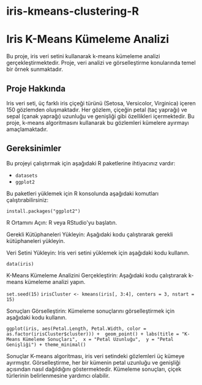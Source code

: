 # iris-kmeans-clustering-R

# Iris K-Means Kümeleme Analizi

Bu proje, iris veri setini kullanarak k-means kümeleme analizi gerçekleştirmektedir. Proje, veri analizi ve görselleştirme konularında temel bir örnek sunmaktadır.

## Proje Hakkında

Iris veri seti, üç farklı iris çiçeği türünü (Setosa, Versicolor, Virginica) içeren 150 gözlemden oluşmaktadır. Her gözlem, çiçeğin petal (taç yaprağı) ve sepal (çanak yaprağı) uzunluğu ve genişliği gibi özellikleri içermektedir. Bu proje, k-means algoritmasını kullanarak bu gözlemleri kümelere ayırmayı amaçlamaktadır.

## Gereksinimler

Bu projeyi çalıştırmak için aşağıdaki R paketlerine ihtiyacınız vardır:

- `datasets`
- `ggplot2`

Bu paketleri yüklemek için R konsolunda aşağıdaki komutları çalıştırabilirsiniz:

`install.packages("ggplot2")`

R Ortamını Açın: R veya RStudio'yu başlatın.

Gerekli Kütüphaneleri Yükleyin: Aşağıdaki kodu çalıştırarak gerekli kütüphaneleri yükleyin.

Veri Setini Yükleyin: Iris veri setini yüklemek için aşağıdaki kodu kullanın.

`data(iris)`


K-Means Kümeleme Analizini Gerçekleştirin: Aşağıdaki kodu çalıştırarak k-means kümeleme analizi yapın.

`set.seed(15)`
`irisCluster <- kmeans(iris[, 3:4], centers = 3, nstart = 15)`

Sonuçları Görselleştirin: Kümeleme sonuçlarını görselleştirmek için aşağıdaki kodu kullanın.

`ggplot(iris, aes(Petal.Length, Petal.Width, color = as.factor(irisCluster$cluster))) + 
  geom_point() +
  labs(title = "K-Means Kümeleme Sonuçları", 
       x = "Petal Uzunluğu", 
       y = "Petal Genişliği") +
  theme_minimal()`

Sonuçlar
K-means algoritması, iris veri setindeki gözlemleri üç kümeye ayırmıştır. Görselleştirme, her bir kümenin petal uzunluğu ve genişliği açısından nasıl dağıldığını göstermektedir. Kümeleme sonuçları, çiçek türlerinin belirlenmesine yardımcı olabilir.
